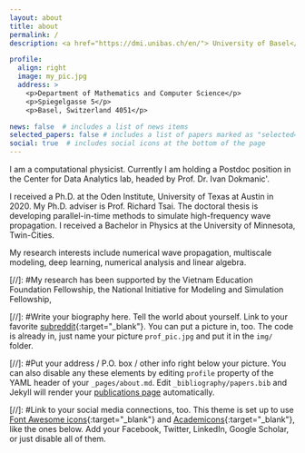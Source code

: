 ```yaml
---
layout: about
title: about
permalink: /
description: <a href="https://dmi.unibas.ch/en/"> University of Basel</a>

profile:
  align: right
  image: my_pic.jpg
  address: >
    <p>Department of Mathematics and Computer Science</p>
    <p>Spiegelgasse 5</p>
    <p>Basel, Switzerland 4051</p>

news: false  # includes a list of news items
selected_papers: false # includes a list of papers marked as "selected={true}"
social: true  # includes social icons at the bottom of the page
---
```


I am a computational physicist. Currently I am holding a Postdoc position in the Center for Data Analytics lab, headed by Prof. Dr. Ivan Dokmanic'. 

I received a Ph.D. at the Oden Institute, University of Texas at Austin in 2020. My Ph.D. adviser is Prof. Richard Tsai. 
The doctoral thesis is developing parallel-in-time methods to simulate high-frequency wave propagation. 
I received a Bachelor in Physics at the University of Minnesota, Twin-Cities. 

My research interests include numerical wave propagation, multiscale modeling, deep learning, numerical analysis and linear algebra. 

[//]: #My research has been supported by the Vietnam Education Foundation Fellowship, the National Initiative for Modeling and Simulation Fellowship, 

[//]: #Write your biography here. Tell the world about yourself. Link to your favorite [subreddit](http://reddit.com){:target="\_blank"}. You can put a picture in, too. The code is already in, just name your picture `prof_pic.jpg` and put it in the `img/` folder.

[//]: #Put your address / P.O. box / other info right below your picture. You can also disable any these elements by editing `profile` property of the YAML header of your `_pages/about.md`. Edit `_bibliography/papers.bib` and Jekyll will render your [publications page](/al-folio/publications/) automatically.

[//]: #Link to your social media connections, too. This theme is set up to use [Font Awesome icons](http://fortawesome.github.io/Font-Awesome/){:target="\_blank"} and [Academicons](https://jpswalsh.github.io/academicons/){:target="\_blank"}, like the ones below. Add your Facebook, Twitter, LinkedIn, Google Scholar, or just disable all of them.
